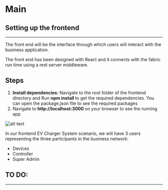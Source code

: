 # Main
<h2> Setting up the frontend </h2>
<hr>
The front end will be the interface through which users will interact with the business application.
<p> The front end has been designed with React and it connects with the fabric run time using a rest server middleware.
</p>

<h2> Steps </h2>
<ol>
    <li> <strong> Install dependencies: </strong>  Navigate to the root folder of the frontend directory and
Run <strong> npm install  </strong>to get the required dependencies. You can open the package.json file to see the required packages 
    </li>
    <li> Navigate to <strong> http://localhost:3000 </strong>  on your browser to see the running app
    </li>
</ol>

![alt text](./public/images/homepage.png?raw=true) <br>

<p>In our frontend EV Charger System scenario, 
we will have 3 users representing the three participants in the business network:</p>
<ul>
    <li> Devices</li>
    <li> Controller </li>
    <li> Super Admin </li>
</ul>

<h2> TO DO:</h2>
<hr>
